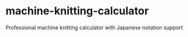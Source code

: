 # machine-knitting-calculator
Professional machine knitting calculator with Japanese notation support
